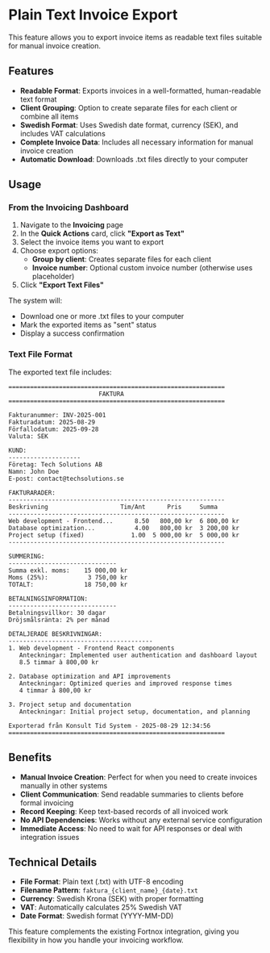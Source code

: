 # Plain Text Invoice Export

This feature allows you to export invoice items as readable text files suitable for manual invoice creation.

## Features

- **Readable Format**: Exports invoices in a well-formatted, human-readable text format
- **Client Grouping**: Option to create separate files for each client or combine all items
- **Swedish Format**: Uses Swedish date format, currency (SEK), and includes VAT calculations
- **Complete Invoice Data**: Includes all necessary information for manual invoice creation
- **Automatic Download**: Downloads .txt files directly to your computer

## Usage

### From the Invoicing Dashboard

1. Navigate to the **Invoicing** page
2. In the **Quick Actions** card, click **"Export as Text"**
3. Select the invoice items you want to export
4. Choose export options:
   - **Group by client**: Creates separate files for each client
   - **Invoice number**: Optional custom invoice number (otherwise uses placeholder)
5. Click **"Export Text Files"**

The system will:
- Download one or more .txt files to your computer
- Mark the exported items as "sent" status
- Display a success confirmation

### Text File Format

The exported text file includes:

```
============================================================
                         FAKTURA
============================================================

Fakturanummer: INV-2025-001
Fakturadatum: 2025-08-29
Förfallodatum: 2025-09-28
Valuta: SEK

KUND:
--------------------
Företag: Tech Solutions AB
Namn: John Doe
E-post: contact@techsolutions.se

FAKTURARADER:
------------------------------------------------------------
Beskrivning                    Tim/Ant      Pris     Summa
------------------------------------------------------------
Web development - Frontend...      8.50   800,00 kr  6 800,00 kr
Database optimization...           4.00   800,00 kr  3 200,00 kr
Project setup (fixed)             1.00  5 000,00 kr  5 000,00 kr
------------------------------------------------------------

SUMMERING:
------------------------------
Summa exkl. moms:    15 000,00 kr
Moms (25%):           3 750,00 kr
TOTALT:              18 750,00 kr

BETALNINGSINFORMATION:
------------------------------
Betalningsvillkor: 30 dagar
Dröjsmålsränta: 2% per månad

DETALJERADE BESKRIVNINGAR:
----------------------------------------
1. Web development - Frontend React components
   Anteckningar: Implemented user authentication and dashboard layout
   8.5 timmar à 800,00 kr

2. Database optimization and API improvements
   Anteckningar: Optimized queries and improved response times
   4 timmar à 800,00 kr

3. Project setup and documentation
   Anteckningar: Initial project setup, documentation, and planning

Exporterad från Konsult Tid System - 2025-08-29 12:34:56
============================================================
```

## Benefits

- **Manual Invoice Creation**: Perfect for when you need to create invoices manually in other systems
- **Client Communication**: Send readable summaries to clients before formal invoicing
- **Record Keeping**: Keep text-based records of all invoiced work
- **No API Dependencies**: Works without any external service configuration
- **Immediate Access**: No need to wait for API responses or deal with integration issues

## Technical Details

- **File Format**: Plain text (.txt) with UTF-8 encoding
- **Filename Pattern**: `faktura_{client_name}_{date}.txt`
- **Currency**: Swedish Krona (SEK) with proper formatting
- **VAT**: Automatically calculates 25% Swedish VAT
- **Date Format**: Swedish format (YYYY-MM-DD)

This feature complements the existing Fortnox integration, giving you flexibility in how you handle your invoicing workflow.
